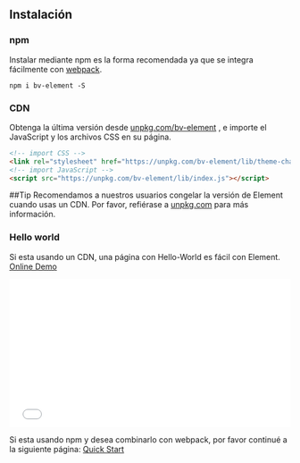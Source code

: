 ## Instalación

### npm

Instalar mediante npm es la forma recomendada ya que se integra fácilmente con [webpack](https://webpack.js.org/).

```shell
npm i bv-element -S
```

### CDN

Obtenga la última versión desde [unpkg.com/bv-element](https://unpkg.com/bv-element/) , e importe el JavaScript y los archivos CSS en su página.

```html
<!-- import CSS -->
<link rel="stylesheet" href="https://unpkg.com/bv-element/lib/theme-chalk/index.css">
<!-- import JavaScript -->
<script src="https://unpkg.com/bv-element/lib/index.js"></script>
```

##Tip
Recomendamos a nuestros usuarios congelar la versión de Element cuando usas un CDN. Por favor, refiérase a [unpkg.com](https://unpkg.com) para más información.

### Hello world

Si esta usando un CDN, una página con Hello-World es fácil con Element. [Online Demo](https://codepen.io/bofeng/pen/poaEmJY)

<iframe height="265" style="width: 100%;" scrolling="no" title="Element demo" src="//codepen.io/bofeng/embed/poaEmJY/?height=265&theme-id=light&default-tab=html,result" frameborder="no" allowtransparency="true" allowfullscreen="true">
  See the Pen <a href='https://codepen.io/bofeng/pen/poaEmJY/'>Element demo</a> by hetech
  (<a href='https://codepen.io/bofeng'>@bofeng</a>) on <a href='https://codepen.io'>CodePen</a>.
</iframe>

Si esta usando npm y desea combinarlo con webpack, por favor continué a la siguiente página: [Quick Start](/#/es/component/quickstart)

